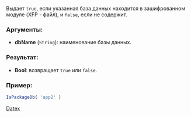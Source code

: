 Выдает `true`, если указанная база данных находится в зашифрованном модуле (XFP - файл), и `false`, если не содержит.

### Аргументы:
- **dbName** (`String`): наименование базы данных.

### Результат:
- **Bool**: возвращает `true` или `false`.

### Пример:
```js
IsPackageDb( 'app2' )
```

[Datex](http://docs.datex.ru/article.htm?id=5620276905286592611)